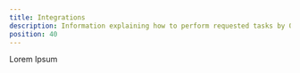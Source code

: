```yaml
---
title: Integrations
description: Information explaining how to perform requested tasks by Octopus support.
position: 40
---
```


Lorem Ipsum
